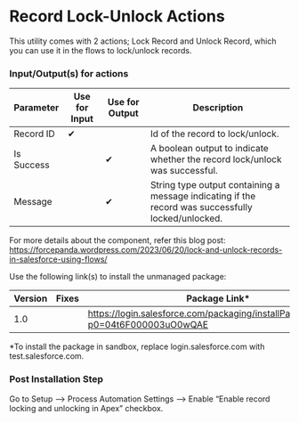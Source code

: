
# Record Lock-Unlock Actions
This utility comes with 2 actions; Lock Record and Unlock Record, which you can use it in the flows to lock/unlock records.

### Input/Output(s) for actions
|Parameter	               |Use for Input	   |Use for Output	   |Description 
|-|-|-|-|
| Record ID | ✔ |  | Id of the record to lock/unlock. |
| Is Success |  | ✔ | A boolean output to indicate whether the record lock/unlock was successful.| 
| Message |  | ✔ | String type output containing a message indicating if the record was successfully locked/unlocked.|


For more details about the component, refer this blog post: https://forcepanda.wordpress.com/2023/06/20/lock-and-unlock-records-in-salesforce-using-flows/

Use the following link(s) to install the unmanaged package: 

| Version | Fixes |Package Link*
|-|-|-|	    
| 1.0 |  | https://login.salesforce.com/packaging/installPackage.apexp?p0=04t6F000003uO0wQAE |


*To install the package in sandbox, replace login.salesforce.com with test.salesforce.com.

### Post Installation Step

Go to Setup –> Process Automation Settings –> Enable “Enable record locking and unlocking in Apex” checkbox.
